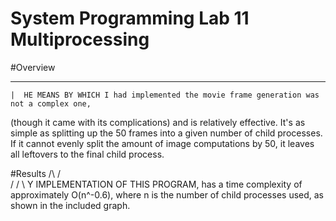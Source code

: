 # System Programming Lab 11 Multiprocessing

#Overview
   ___
    |  HE MEANS BY WHICH I had implemented the movie frame generation was not a complex one,
(though it came with its complications) and is relatively effective. It's as simple as splitting up the 
50 frames into a given number of child processes. If it cannot evenly split the amount of image computations
by 50, it leaves all leftovers to the final child process.

#Results
   /\  /\
  /  \/  \ Y IMPLEMENTATION OF THIS PROGRAM, has a time complexity of approximately O(n^-0.6), where n is the number
of child processes used, as shown in the included graph.